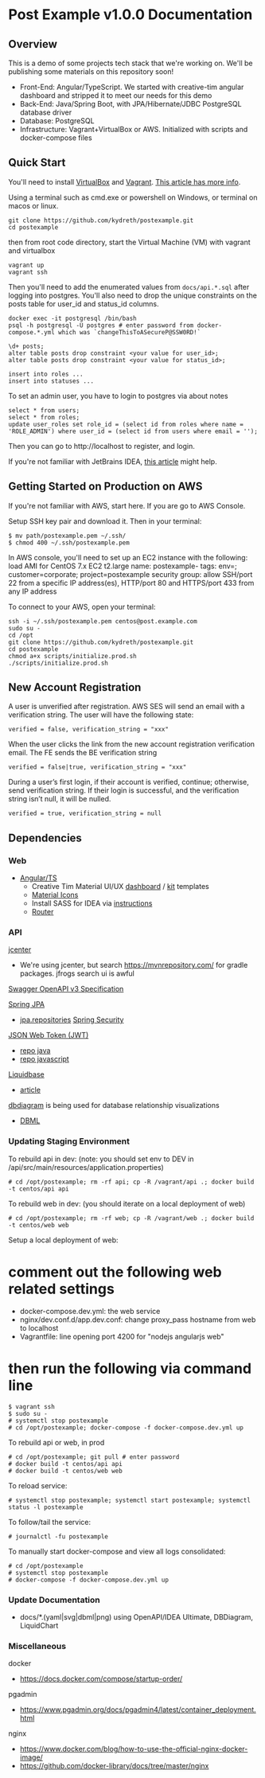 # Post Example v1.0.0 Documentation

## Overview

This is a demo of some projects tech stack that we're working on. 
We'll be publishing some materials on this repository soon!

* Front-End: Angular/TypeScript. We started with creative-tim angular dashboard and stripped it to meet our needs for this demo
* Back-End: Java/Spring Boot, with JPA/Hibernate/JDBC PostgreSQL database driver
* Database: PostgreSQL
* Infrastructure: Vagrant+VirtualBox or AWS. Initialized with scripts and docker-compose files

## Quick Start

You'll need to install [VirtualBox](https://www.virtualbox.org/wiki/Downloads) and 
[Vagrant](https://www.vagrantup.com/downloads.html). [This article has more info](https://observablehq.com/@kydreth/vagrant-docker-on-macos-windows-or-linux).

Using a terminal such as cmd.exe or powershell on Windows, or terminal on macos or linux.
```
git clone https://github.com/kydreth/postexample.git
cd postexample

```

then from root code directory, start the Virtual Machine (VM) with vagrant and virtualbox
```
vagrant up
vagrant ssh
```

Then you'll need to add the enumerated values from `docs/api.*.sql` after logging into postgres. 
You'll also need to drop the unique constraints on the posts table for user_id and status_id columns.

```
docker exec -it postgresql /bin/bash
psql -h postgresql -U postgres # enter password from docker-compose.*.yml which was `changeThisToASecureP@SSW0RD!`

\d+ posts;
alter table posts drop constraint <your value for user_id>;
alter table posts drop constraint <your value for status_id>;

insert into roles ...
insert into statuses ...

```

To set an admin user, you have to login to postgres via about notes
```
select * from users;
select * from roles;
update user_roles set role_id = (select id from roles where name = 'ROLE_ADMIN') where user_id = (select id from users where email = '');
```

Then you can go to http://localhost to register, and login.

If you're not familiar with JetBrains IDEA, [this article](https://observablehq.com/@kydreth/onboarding-pivotal-spring-boot-2-x-example-with-java) might help. 

## Getting Started on Production on AWS

If you're not familiar with AWS, start here. If you are go to AWS Console. 

Setup SSH key pair and download it. Then in your terminal:
```
$ mv path/postexample.pem ~/.ssh/
$ chmod 400 ~/.ssh/postexample.pem
```

In AWS console, you'll need to set up an EC2 instance with the following:
load AMI for CentOS 7.x
EC2 t2.large
name: postexample-<stage>
tags: env=<stage>; customer=corporate; project=postexample
security group: allow SSH/port 22 from a specific IP address(es), HTTP/port 80 and HTTPS/port 433 from any IP address

To connect to your AWS, open your terminal:
```
ssh -i ~/.ssh/postexample.pem centos@post.example.com
sudo su - 
cd /opt
git clone https://github.com/kydreth/postexample.git
cd postexample
chmod a+x scripts/initialize.prod.sh
./scripts/initialize.prod.sh

```

## New Account Registration

A user is unverified after registration. AWS SES will send an email with a verification string. The user will have the following state:

```
verified = false, verification_string = "xxx"
```
When the user clicks the link from the new account registration verification email. The FE sends the BE verification string

```
verified = false|true, verification_string = "xxx"
```
During a user’s first login, if their account is verified, continue; otherwise, send verification string. If their login is successful, and the verification string isn’t null, it will be nulled. 

```
verified = true, verification_string = null
```


## Dependencies

### Web

* [Angular/TS]()
  * Creative Tim Material UI/UX [dashboard](https://github.com/creativetimofficial/material-dashboard-angular2) / [kit](https://github.com/creativetimofficial/paper-kit-2-angular) templates
  * [Material Icons](https://material.io/resources/icons/)
  * Install SASS for IDEA via [instructions](https://www.jetbrains.com/help/post/transpiling-sass-less-and-scss-to-css.html)
  * [Router](https://angular.io/guide/router)

### API

[jcenter]()
* We're using jcenter, but search https://mvnrepository.com/ for gradle packages. jfrogs search ui is awful

[Swagger OpenAPI v3 Specification](https://swagger.io/specification/)

[Spring JPA](https://spring.io/projects/spring-data-jpa)
* [jpa.repositories](https://docs.spring.io/spring-data/jpa/docs/2.3.4.RELEASE/reference/html/#jpa.repositories)
[Spring Security](https://spring.io/projects/spring-security)

[JSON Web Token (JWT)](https://jwt.io/introduction/)
* [repo java](https://github.com/jwtk/jjwt)
* [repo javascript](https://github.com/kjur/jsrsasign)

[Liquidbase](https://www.liquibase.org/)
* [article](https://auth0.com/blog/integrating-spring-data-jpa-postgresql-liquibase/)

[dbdiagram](https://dbdiagram.io) is being used for database relationship visualizations
* [DBML](https://www.dbml.org/home/#intro)

### Updating Staging Environment

To rebuild api in dev: (note: you should set env to DEV in /api/src/main/resources/application.properties)
```
# cd /opt/postexample; rm -rf api; cp -R /vagrant/api .; docker build -t centos/api api
```

To rebuild web in dev: (you should iterate on a local deployment of web)
```
# cd /opt/postexample; rm -rf web; cp -R /vagrant/web .; docker build -t centos/web web

```

Setup a local deployment of web:
# comment out the following web related settings
  * docker-compose.dev.yml: the web service
  * nginx/dev.conf.d/app.dev.conf: change proxy_pass hostname from web to localhost
  * Vagrantfile: line opening port 4200 for "nodejs angularjs web"
# then run the following via command line

```
$ vagrant ssh
$ sudo su - 
# systemctl stop postexample
# cd /opt/postexample; docker-compose -f docker-compose.dev.yml up
```

To rebuild api or web, in prod
```
# cd /opt/postexample; git pull # enter password
# docker build -t centos/api api
# docker build -t centos/web web

```

To reload service:
```
# systemctl stop postexample; systemctl start postexample; systemctl status -l postexample
```

To follow/tail the service:
```
# journalctl -fu postexample
```

To manually start docker-compose and view all logs consolidated:
```
# cd /opt/postexample
# systemctl stop postexample
# docker-compose -f docker-compose.dev.yml up

```

### Update Documentation

* docs/*.(yaml|svg|dbml|png) using OpenAPI/IDEA Ultimate, DBDiagram, LiquidChart

### Miscellaneous

docker
* https://docs.docker.com/compose/startup-order/

pgadmin
* https://www.pgadmin.org/docs/pgadmin4/latest/container_deployment.html

nginx
* https://www.docker.com/blog/how-to-use-the-official-nginx-docker-image/
* https://github.com/docker-library/docs/tree/master/nginx
